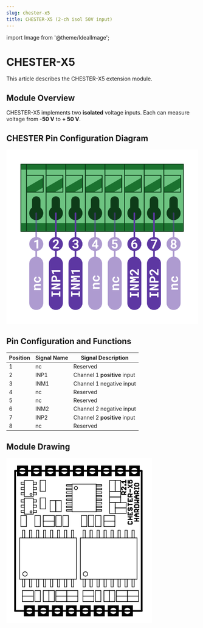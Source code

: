 ```yaml
---
slug: chester-x5
title: CHESTER-X5 (2-ch isol 50V input)
---
```

import Image from '@theme/IdealImage';

# CHESTER-X5

This article describes the CHESTER-X5 extension module.

## Module Overview

CHESTER-X5 implements two **isolated** voltage inputs. Each can measure voltage from **-50 V** to **+ 50 V**.

## CHESTER Pin Configuration Diagram

![](tb-chester-x5.png)

## Pin Configuration and Functions

| Position | Signal Name | Signal Description           |
| -------- | ----------- | ---------------------------- |
| 1        | nc          | Reserved                     |
| 2        | INP1        | Channel 1 **positive** input |
| 3        | INM1        | Channel 1 negative input     |
| 4        | nc          | Reserved                     |
| 5        | nc          | Reserved                     |
| 6        | INM2        | Channel 2 negative input     |
| 7        | INP2        | Channel 2 **positive** input |
| 8        | nc          | Reserved                     |

## Module Drawing

![](pc-chester-x5.png)
